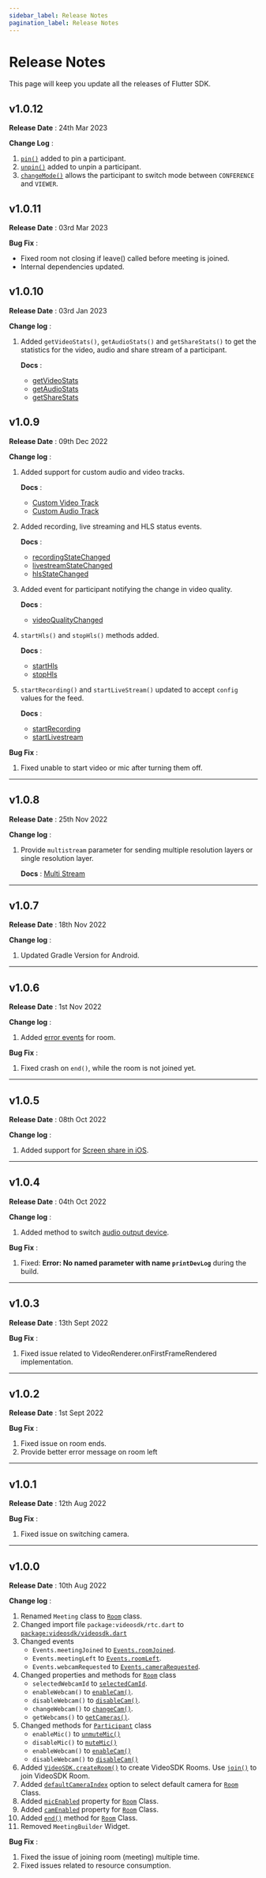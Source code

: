 ```yaml
---
sidebar_label: Release Notes
pagination_label: Release Notes
---
```


# Release Notes

This page will keep you update all the releases of Flutter SDK.

## v1.0.12

**Release Date** : 24th Mar 2023

**Change Log** :

1. [`pin()`](/flutter/api/sdk-reference/participant-class/methods#pin) added to pin a participant.
2. [`unpin()`](flutter/api/sdk-reference/participant-class/methods#unpin) added to unpin a participant.
3. [`changeMode()`](/flutter/api/sdk-reference/room-class/methods#changemode) allows the participant to switch mode between `CONFERENCE` and `VIEWER`.

## v1.0.11

**Release Date** : 03rd Mar 2023

**Bug Fix** :

- Fixed room not closing if leave() called before meeting is joined.
- Internal dependencies updated.

## v1.0.10

**Release Date** : 03rd Jan 2023

**Change log** :

1. Added `getVideoStats()`, `getAudioStats()` and `getShareStats()` to get the statistics for the video, audio and share stream of a participant.

   **Docs** :

   - [getVideoStats](../../api/sdk-reference/participant-class/methods.md#getvideostats)
   - [getAudioStats](../../api/sdk-reference/participant-class/methods.md#getaudiostats)
   - [getShareStats](../../api/sdk-reference/participant-class/methods.md#getsharestats)

## v1.0.9

**Release Date** : 09th Dec 2022

**Change log** :

1. Added support for custom audio and video tracks.

   **Docs** :

   - [Custom Video Track](../video-and-audio-calling-api-sdk/features/custom-track/custom-video-track.md)
   - [Custom Audio Track](../video-and-audio-calling-api-sdk/features/custom-track/custom-video-track.md)

2. Added recording, live streaming and HLS status events.

   **Docs** :

   - [recordingStateChanged](../../api/sdk-reference/room-class/events.md#recordingstatechanged)
   - [livestreamStateChanged](../../api/sdk-reference/room-class/events.md#livestreamstatechanged)
   - [hlsStateChanged](../../api/sdk-reference/room-class/events.md#hlsstatechanged)

3. Added event for participant notifying the change in video quality.

   **Docs** :

   - [videoQualityChanged](../../api/sdk-reference/participant-class/events.md#videoqualitychanged)

4. `startHls()` and `stopHls()` methods added.

   **Docs** :

   - [startHls](../../api/sdk-reference/room-class/methods.md#starthls)
   - [stopHls](../../api/sdk-reference/room-class/methods.md#stophls)

5. `startRecording()` and `startLiveStream()` updated to accept `config` values for the feed.

   **Docs** :

   - [startRecording](../../api/sdk-reference/room-class/methods.md#startrecording)
   - [startLivestream](../../api/sdk-reference/room-class/methods.md#startlivestream)

**Bug Fix** :

1. Fixed unable to start video or mic after turning them off.

---

## v1.0.8

**Release Date** : 25th Nov 2022

**Change log** :

1. Provide `multistream` parameter for sending multiple resolution layers or single resolution layer.

   **Docs** : [Multi Stream](../../api/sdk-reference/videosdk-class/methods.md#parameters)

---

## v1.0.7

**Release Date** : 18th Nov 2022

**Change log** :

1. Updated Gradle Version for Android.

---

## v1.0.6

**Release Date** : 1st Nov 2022

**Change log** :

1. Added [error events](./features/error-event.md) for room.

**Bug Fix** :

1. Fixed crash on `end()`, while the room is not joined yet.

---

## v1.0.5

**Release Date** : 08th Oct 2022

**Change log** :

1. Added support for [Screen share in iOS](./features/screenshare.md).

---

## v1.0.4

**Release Date** : 04th Oct 2022

**Change log** :

1. Added method to switch [audio output device](./features/switch-audio-output).

**Bug Fix** :

1. Fixed: **Error: No named parameter with name `printDevLog`** during the build.

---

## v1.0.3

**Release Date** : 13th Sept 2022

**Bug Fix** :

1. Fixed issue related to VideoRenderer.onFirstFrameRendered implementation.

---

## v1.0.2

**Release Date** : 1st Sept 2022

**Bug Fix** :

1. Fixed issue on room ends.
2. Provide better error message on room left

---

## v1.0.1

**Release Date** : 12th Aug 2022

**Bug Fix** :

1. Fixed issue on switching camera.

---

## v1.0.0

**Release Date** : 10th Aug 2022

**Change log** :

1. Renamed `Meeting` class to [`Room`](../../api/sdk-reference/room-class/introduction) class.
2. Changed import file `package:videosdk/rtc.dart` to [`package:videosdk/videosdk.dart`](../../api/sdk-reference/videosdk-class/introduction)
3. Changed events
   - `Events.meetingJoined` to [`Events.roomJoined`](../../api/sdk-reference/room-class/events#roomjoined).
   - `Events.meetingLeft` to [`Events.roomLeft`](../../api/sdk-reference/room-class/events#roomleft).
   - `Events.webcamRequested` to [`Events.cameraRequested`](../../api/sdk-reference/room-class/events#camerarequested).
4. Changed properties and methods for [`Room`](../../api/sdk-reference/room-class/introduction) class
   - `selectedWebcamId` to [`selectedCamId`](../../api/sdk-reference/room-class/properties#selectedcamid).
   - `enableWebcam()` to [`enableCam()`](../../api/sdk-reference/room-class/methods#enablecam).
   - `disableWebcam()` to [`disableCam()`](../../api/sdk-reference/room-class/methods#disablecam).
   - `changeWebcam()` to [`changeCam()`](../../api/sdk-reference/room-class/methods#changecam).
   - `getWebcams()` to [`getCameras()`](../../api/sdk-reference/room-class/methods#getcameras).
5. Changed methods for [`Participant`](../../api/sdk-reference/participant-class/introduction) class
   - `enableMic()` to [`unmuteMic()`](../../api/sdk-reference/participant-class/methods#unmutemic)
   - `disableMic()` to [`muteMic()`](../../api/sdk-reference/participant-class/methods#mutemic)
   - `enableWebcam()` to [`enableCam()`](../../api/sdk-reference/participant-class/methods#enablecam)
   - `disableWebcam()` to [`disableCam()`](../../api/sdk-reference/participant-class/methods#disablecam)
6. Added [`VideoSDK.createRoom()`](../../api/sdk-reference/videosdk-class/methods#createroom) to create VideoSDK Rooms. Use [`join()`](../../api/sdk-reference/room-class/methods#join) to join VideoSDK Room.
7. Added [`defaultCameraIndex`](../../api/sdk-reference/videosdk-class/methods#createroom) option to select default camera for [`Room`](../../api/sdk-reference/room-class/introduction) Class.
8. Added [`micEnabled`](../../api/sdk-reference/room-class/properties#micenabled) property for [`Room`](../../api/sdk-reference/room-class/introduction) Class.
9. Added [`camEnabled`](../../api/sdk-reference/room-class/properties#camenabled) property for [`Room`](../../api/sdk-reference/room-class/introduction) Class.
10. Added [`end()`](../../api/sdk-reference/room-class/methods#end) method for [`Room`](../../api/sdk-reference/room-class/introduction) Class.
11. Removed `MeetingBuilder` Widget.

**Bug Fix** :

1. Fixed the issue of joining room (meeting) multiple time.
2. Fixed issues related to resource consumption.
